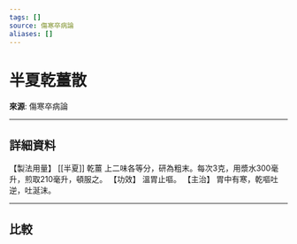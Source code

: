 ```yaml
---
tags: []
source: 傷寒卒病論
aliases: []
---
```


# 半夏乾薑散

**來源**: 傷寒卒病論  

---

## 詳細資料
【製法用量】 [[半夏]] 乾薑
上二味各等分，研為粗末。每次3克，用漿水300毫升，煎取210毫升，頓服之。
【功效】
溫胃止嘔。
【主治】
胃中有寒，乾嘔吐逆，吐涎沫。

---

## 比較
